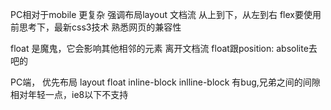 PC相对于mobile 更复杂   强调布局layout
文档流  从上到下，从左到右
flex要使用前思考下，最新css3技术
熟悉网页的兼容性

float 是魔鬼，它会影响其他相邻的元素
离开文档流  float跟position: absolite去吧的

PC端， 优先布局 layout float inline-block
inlline-block 有bug,兄弟之间的间隙
相对年轻一点，ie8以下不支持